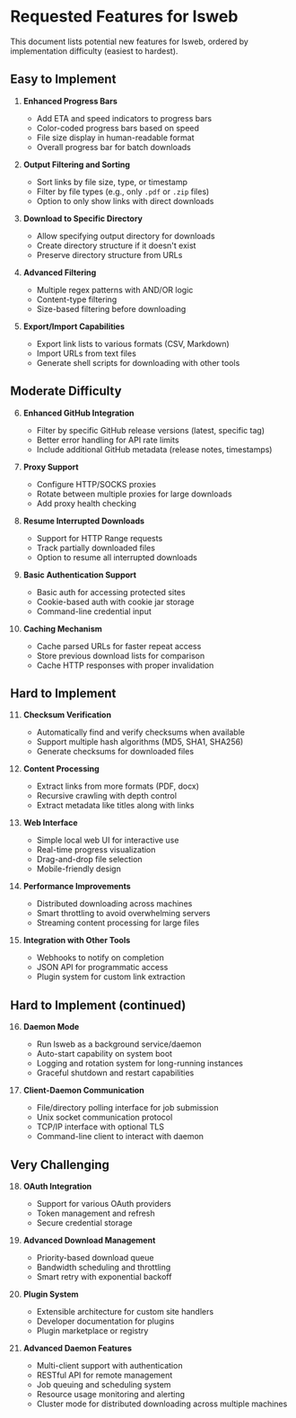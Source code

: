 # Requested Features for lsweb

This document lists potential new features for lsweb, ordered by implementation difficulty (easiest to hardest).

## Easy to Implement

1. **Enhanced Progress Bars**
   - Add ETA and speed indicators to progress bars
   - Color-coded progress bars based on speed
   - File size display in human-readable format
   - Overall progress bar for batch downloads

2. **Output Filtering and Sorting**
   - Sort links by file size, type, or timestamp
   - Filter by file types (e.g., only `.pdf` or `.zip` files)
   - Option to only show links with direct downloads

3. **Download to Specific Directory**
   - Allow specifying output directory for downloads
   - Create directory structure if it doesn't exist
   - Preserve directory structure from URLs

4. **Advanced Filtering**
   - Multiple regex patterns with AND/OR logic
   - Content-type filtering
   - Size-based filtering before downloading

5. **Export/Import Capabilities**
   - Export link lists to various formats (CSV, Markdown)
   - Import URLs from text files
   - Generate shell scripts for downloading with other tools

## Moderate Difficulty

6. **Enhanced GitHub Integration**
   - Filter by specific GitHub release versions (latest, specific tag)
   - Better error handling for API rate limits
   - Include additional GitHub metadata (release notes, timestamps)

7. **Proxy Support**
   - Configure HTTP/SOCKS proxies
   - Rotate between multiple proxies for large downloads
   - Add proxy health checking

8. **Resume Interrupted Downloads**
   - Support for HTTP Range requests
   - Track partially downloaded files
   - Option to resume all interrupted downloads

9. **Basic Authentication Support**
   - Basic auth for accessing protected sites
   - Cookie-based auth with cookie jar storage
   - Command-line credential input

10. **Caching Mechanism**
    - Cache parsed URLs for faster repeat access
    - Store previous download lists for comparison
    - Cache HTTP responses with proper invalidation

## Hard to Implement

11. **Checksum Verification**
    - Automatically find and verify checksums when available
    - Support multiple hash algorithms (MD5, SHA1, SHA256)
    - Generate checksums for downloaded files

12. **Content Processing**
    - Extract links from more formats (PDF, docx)
    - Recursive crawling with depth control
    - Extract metadata like titles along with links

13. **Web Interface**
    - Simple local web UI for interactive use
    - Real-time progress visualization
    - Drag-and-drop file selection
    - Mobile-friendly design

14. **Performance Improvements**
    - Distributed downloading across machines
    - Smart throttling to avoid overwhelming servers
    - Streaming content processing for large files

15. **Integration with Other Tools**
    - Webhooks to notify on completion
    - JSON API for programmatic access
    - Plugin system for custom link extraction

## Hard to Implement (continued)

16. **Daemon Mode**
    - Run lsweb as a background service/daemon
    - Auto-start capability on system boot
    - Logging and rotation system for long-running instances
    - Graceful shutdown and restart capabilities

17. **Client-Daemon Communication**
    - File/directory polling interface for job submission
    - Unix socket communication protocol
    - TCP/IP interface with optional TLS
    - Command-line client to interact with daemon

## Very Challenging

18. **OAuth Integration**
    - Support for various OAuth providers
    - Token management and refresh
    - Secure credential storage

19. **Advanced Download Management**
    - Priority-based download queue
    - Bandwidth scheduling and throttling
    - Smart retry with exponential backoff

20. **Plugin System**
    - Extensible architecture for custom site handlers
    - Developer documentation for plugins
    - Plugin marketplace or registry

21. **Advanced Daemon Features**
    - Multi-client support with authentication
    - RESTful API for remote management
    - Job queuing and scheduling system
    - Resource usage monitoring and alerting
    - Cluster mode for distributed downloading across multiple machines